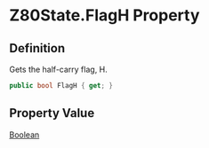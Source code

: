 # Z80State.FlagH Property
## Definition

Gets the half-carry flag, H.

```c#
public bool FlagH { get; }
```

## Property Value

[Boolean](https://learn.microsoft.com/en-gb/dotnet/api/System.Boolean)
